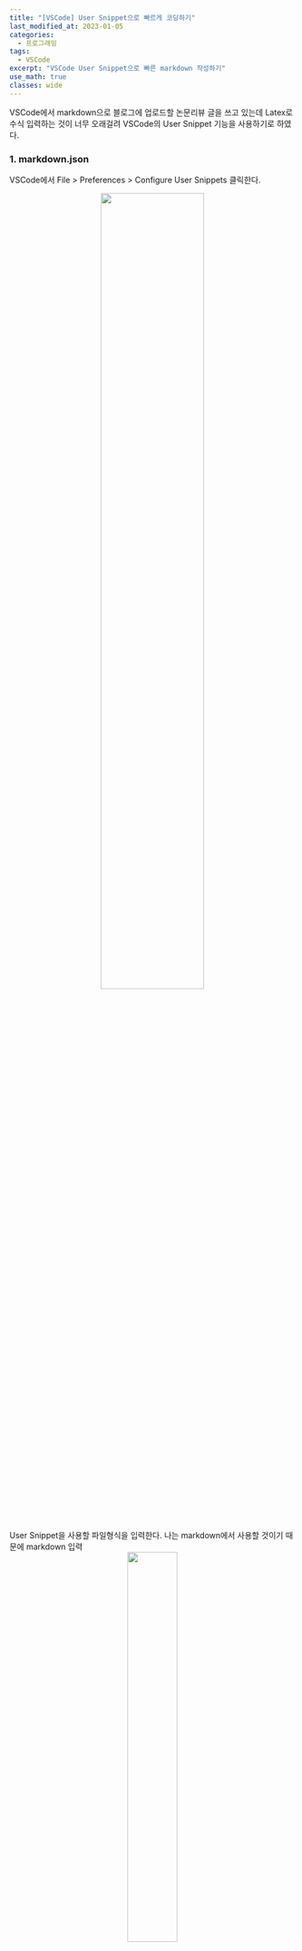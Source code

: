 ```yaml
---
title: "[VSCode] User Snippet으로 빠르게 코딩하기"
last_modified_at: 2023-01-05
categories:
  - 프로그래밍
tags:
  - VSCode
excerpt: "VSCode User Snippet으로 빠른 markdown 작성하기"
use_math: true
classes: wide
---
```


VSCode에서 markdown으로 블로그에 업로드할 논문리뷰 글을 쓰고 있는데 Latex로 수식 입력하는 것이 너무 오래걸려 VSCode의 User Snippet 기능을 사용하기로 하였다.  

### 1. markdown.json

VSCode에서 File > Preferences > Configure User Snippets 클릭한다.  

<center><img src='{{"/assets/img/snippet/snippet-fig1.webp" | relative_url}}' width="60%"></center>

<br>
User Snippet을 사용할 파일형식을 입력한다. 나는 markdown에서 사용할 것이기 때문에 markdown 입력  

<center><img src='{{"/assets/img/snippet/snippet-fig2.webp" | relative_url}}' width="42%"></center>

<br>
markdown.json이 생성된다. markdown.json에 snippet을 작성한다.  

<center><img src='{{"/assets/img/snippet/snippet-fig3.webp" | relative_url}}' width="37%"></center>

<br>
작성 방법은 위와 같이 한줄로 된 snippet은  

```json
"snippet 이름" : {
    "prefix": "snippet을 선택할 때 사용할 키워드",
    "body": "snippet 내용",
    "description": "snippet에 대한 설명"
}
```

형태이고, 여러줄에 걸친 snippet은 "body"에 [ ]로 코드 내용을 한줄씩 추가해준다.  

```json
"equation scope open": {
    "prefix": "eq",
    "body": [
        "$$",
        "\\begin{equation}",
        "\\end{equation}",
        "$$"
    ]
},
```

"prefix"에 [ ]로 여러 개의 키워드를 추가할 수 있으며, "description"은 생략 가능하다. 

### 2. settings.json

markdown.json을 다 작성한 후 사용해보려고 했는데  

<center><img src='{{"/assets/img/snippet/snippet-fig4.webp" | relative_url}}' width="35%"></center>

<br>
위와 같이 snippet이 작동을 안한다. 찾아보니 따로 settings.json에 snippet을 사용할 것이라고 적어주어야 한다.  

settings.json은 markdown.json의 상위 폴더인 User 아래에 있다.  

<center><img src='{{"/assets/img/snippet/snippet-fig5.webp" | relative_url}}' width="60%"></center>

<br>
settings.json에 아래 내용을 추가해준다. 

```json
"[markdown]": {
    "editor.quickSuggestions": {
        "other": "on",
        "comments": "off",
        "strings": "off"
    }
}
```

저장 후 확인해보니

<center><img src='{{"/assets/img/snippet/snippet-fig6.webp" | relative_url}}' width="55%"></center>

<br>
아주 잘 뜬다. 사용법은 키워드 입력하고 TAB을 누르면 해당 snippet이 적용된다. 

### 3. latex.json

그런데 한가지 문제가 더 있었다. 

<center><img src='{{"/assets/img/snippet/snippet-fig7.webp" | relative_url}}' width="30%"></center>

<br>
Latex scope (`$`, `$$`)내에서는 snippet이 적용되지 않는다는 것이다. Latex scope 내에서는 Latex에 대한 snippet만 적용되는 것 같아 markdown.json과 동일한 방법으로 latex.json을 만들어 주었다.  

<center><img src='{{"/assets/img/snippet/snippet-fig8.webp" | relative_url}}' width="55%"></center>

<br>
이제 Latex scope 내에서도 잘 뜬다. 

### 4. Placeholder 사용하기

많은 snippet이 입력 후 특정 위치로 이동해서 입력을 이어나가야 하는 경우가 있다. 

예를 들어, 위와 같이 `mb`를 입력하여 `\mathbb{}`을 한번에 입력하는 경우, snippet 입력 후 `{`와 `}` 사이로 커서가 이동해야 다음 입력을 이어나가기 좋다. 

이를 위해서는 snippet에 placeholder 기능을 추가하여야 한다. 다음은 [공식 사이트](https://code.visualstudio.com/docs/editor/userdefinedsnippets)의 placeholder 예시이다. 

```json
{
  "For Loop": {
    "prefix": ["for", "for-const"],
    "body": ["for (const ${2:element} of ${1:array}) {", "\t$0", "}"],
    "description": "A for loop."
  }
}
```

Placeholder 사용법은 다음과 같다. 

- TAB을 누르면 다음 placeholder로 이동할 수 있다.
- Placeholder는 1부터 증가하는 방향으로 이동한다.
- 0이 무조건 마지막 placeholder이며 0에서 TAB을 누르면 snippet 모드가 해당 위치에서 종료된다. 
- `:`로 defualt 텍스트를 설정할 수 있다. 

이미지 태그를 생성하는 snippet을 다음과 같이 수정하였고

```json
"image tag": {
  "prefix": "img",
  "body": [
    "<center><img src='{​{\"/assets/img/$1/$2.PNG\" | relative_url}}' width=\"${3:80}%\"></center>",
    "<br>",
    "$0"
  ]
}
```

다음과 같이 잘 작동한다. 

<center><img src='{{"/assets/img/snippet/snippet-placeholder.gif" | relative_url}}' width="80%"></center>
<br>